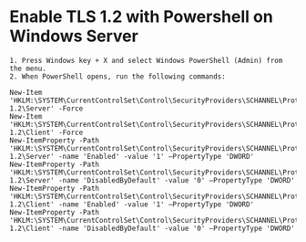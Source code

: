 # Enable TLS 1.2 with Powershell on Windows Server

    1. Press Windows key + X and select Windows PowerShell (Admin) from the menu.
    2. When PowerShell opens, run the following commands:

    New-Item 'HKLM:\SYSTEM\CurrentControlSet\Control\SecurityProviders\SCHANNEL\Protocols\TLS 1.2\Server' -Force
    New-Item 'HKLM:\SYSTEM\CurrentControlSet\Control\SecurityProviders\SCHANNEL\Protocols\TLS 1.2\Client' -Force
    New-ItemProperty -Path 'HKLM:\SYSTEM\CurrentControlSet\Control\SecurityProviders\SCHANNEL\Protocols\TLS 1.2\Server' -name 'Enabled' -value '1' –PropertyType 'DWORD'
    New-ItemProperty -Path 'HKLM:\SYSTEM\CurrentControlSet\Control\SecurityProviders\SCHANNEL\Protocols\TLS 1.2\Server' -name 'DisabledByDefault' -value '0' –PropertyType 'DWORD'
    New-ItemProperty -Path 'HKLM:\SYSTEM\CurrentControlSet\Control\SecurityProviders\SCHANNEL\Protocols\TLS 1.2\Client' -name 'Enabled' -value '1' –PropertyType 'DWORD'
    New-ItemProperty -Path 'HKLM:\SYSTEM\CurrentControlSet\Control\SecurityProviders\SCHANNEL\Protocols\TLS 1.2\Client' -name 'DisabledByDefault' -value '0' –PropertyType 'DWORD'
